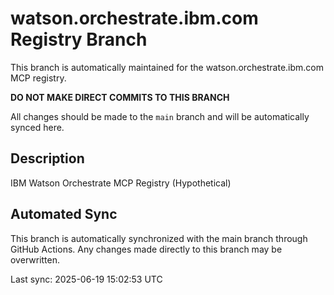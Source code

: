 # watson.orchestrate.ibm.com Registry Branch

This branch is automatically maintained for the watson.orchestrate.ibm.com MCP registry.

**DO NOT MAKE DIRECT COMMITS TO THIS BRANCH**

All changes should be made to the `main` branch and will be automatically synced here.

## Description
IBM Watson Orchestrate MCP Registry (Hypothetical)

## Automated Sync
This branch is automatically synchronized with the main branch through GitHub Actions.
Any changes made directly to this branch may be overwritten.

Last sync: 2025-06-19 15:02:53 UTC
